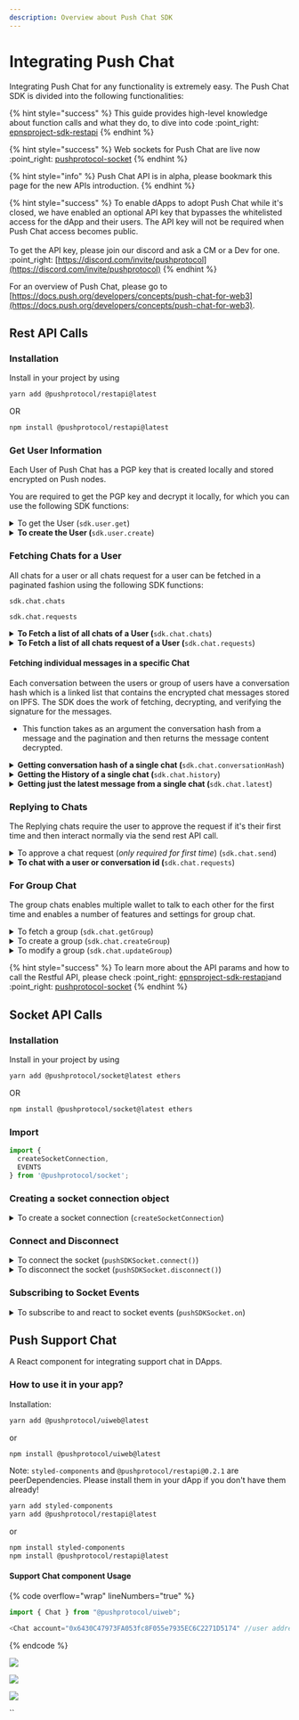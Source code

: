 ```yaml
---
description: Overview about Push Chat SDK
---
```


# Integrating Push Chat

Integrating Push Chat for any functionality is extremely easy. The Push Chat SDK is divided into the following functionalities:

{% hint style="success" %}
This guide provides high-level knowledge about function calls and what they do, to dive into code :point\_right: [epnsproject-sdk-restapi](../developer-tooling/push-sdk/sdk-packages-details/epnsproject-sdk-restapi/ "mention")
{% endhint %}

{% hint style="success" %}
Web sockets for Push Chat are live now :point\_right: [pushprotocol-socket](../developer-tooling/push-sdk/sdk-packages-details/pushprotocol-socket/ "mention")
{% endhint %}

{% hint style="info" %}
Push Chat API is in alpha, please bookmark this page for the new APIs introduction.
{% endhint %}

{% hint style="success" %}
To enable dApps to adopt Push Chat while it's closed, we have enabled an optional API key that bypasses the whitelisted access for the dApp and their users. The API key will not be required when Push Chat access becomes public.\
\
To get the API key, please join our discord and ask a CM or a Dev for one. :point\_right: [https://discord.com/invite/pushprotocol](https://discord.com/invite/pushprotocol)
{% endhint %}

For an overview of Push Chat, please go to [https://docs.push.org/developers/concepts/push-chat-for-web3](https://docs.push.org/developers/concepts/push-chat-for-web3).

## Rest API Calls

### Installation

Install in your project by using

```bash
yarn add @pushprotocol/restapi@latest
```

OR

```bash
npm install @pushprotocol/restapi@latest
```

### Get User Information

Each User of Push Chat has a PGP key that is created locally and stored encrypted on Push nodes.&#x20;

You are required to get the PGP key and decrypt it locally, for which you can use the following SDK functions:

<details>

<summary>To get the User (<code>sdk.user.get</code>)</summary>

This function will return all the user information, like the PGP keys. It takes as arguments the address of the wallet and the environment variable.

</details>

<details>

<summary><strong>To create the User (</strong><code>sdk.user.create</code>)</summary>

This function will create a new user and **** return the created user’s information, like the PGP keys. It takes as arguments the address of the wallet and the environment variable.

</details>

### Fetching Chats for a User

All chats for a user or all chats request for a user can be fetched in a paginated fashion using the following SDK functions:

`sdk.chat.chats`

`sdk.chat.requests`

<details>

<summary><strong>To Fetch  a list of all chats of a User (</strong><code>sdk.chat.chats</code>)</summary>

This function returns all the latest chats from each address the caller is talking to. It’s used to build the inbox on a chat application for an address

</details>

<details>

<summary><strong>To Fetch a list of all chats request of a User (</strong><code>sdk.chat.requests</code>)</summary>

This function returns all the requests that wallet addresses sent to a particular address. In Push Chat, the receiver of the messages must always approve the request to start the chat with the other address.

</details>

#### Fetching individual messages in a specific Chat

Each conversation between the users or group of users have a conversation hash which is a linked list that contains the encrypted chat messages stored on IPFS. The SDK does the work of fetching, decrypting, and verifying the signature for the messages.

* This function takes as an argument the conversation hash from a message and the pagination and then returns the message content decrypted.

<details>

<summary><strong>Getting conversation hash of a single chat (</strong><code>sdk.chat.conversationHash</code>)</summary>

This function returns the conversation hash of the latest message exchanged between the user and the conversation.

</details>

<details>

<summary><strong>Getting the History of a single chat (</strong><code>sdk.chat.history</code>)</summary>

This function takes in an argument as the conversation hash from a message and the pagination and then returns the message content decrypted.

</details>

<details>

<summary><strong>Getting just the latest message from a single chat (</strong><code>sdk.chat.latest</code>)</summary>

This function takes as an argument the conversation hash from a message and then returns the message content decrypted.

</details>

### Replying to Chats

The Replying chats require the user to approve the request if it's their first time and then interact normally via the send rest API call.

<details>

<summary>To approve a chat request (<em>only required for first time</em>) (<code>sdk.chat.send</code>)</summary>

When receiving a Request, call this function to approve the request so you can start talking back to the address.

</details>

<details>

<summary><strong>To chat with a user or conversation id (</strong><code>sdk.chat.requests</code>)</summary>

Use this function to send messages to other addresses.

</details>

### For Group Chat

The group chats enables multiple wallet to talk to each other for the first time and enables a number of features and settings for group chat.

<details>

<summary>To fetch a group (<code>sdk.chat.getGroup</code>)</summary>

To get info of the group including the chat id which is used to send messages in that group (instead of wallet address) for single user chats.

</details>

<details>

<summary>To create a group (<code>sdk.chat.createGroup</code>)</summary>

Use this function to create group chat between multiple wallets.

</details>

<details>

<summary>To modify a group (<code>sdk.chat.updateGroup</code>)</summary>

Use this function to modify a group name, description, members, etc.

</details>

{% hint style="success" %}
To learn more about the API params and how to call the Restful API, please check :point\_right: [epnsproject-sdk-restapi](../developer-tooling/push-sdk/sdk-packages-details/epnsproject-sdk-restapi/ "mention")and :point\_right: [pushprotocol-socket](../developer-tooling/push-sdk/sdk-packages-details/pushprotocol-socket/ "mention")
{% endhint %}

## Socket API Calls

### Installation

Install in your project by using

```bash
yarn add @pushprotocol/socket@latest ethers
```

OR

```bash
npm install @pushprotocol/socket@latest ethers
```

### Import

```typescript
import {
  createSocketConnection,
  EVENTS
} from '@pushprotocol/socket';
```

### **Creating a socket connection object**

<details>

<summary>To create a socket connection (<code>createSocketConnection</code>)</summary>

To create a socket connection and retain the variable.

```javascript
const pushSDKSocket = createSocketConnection({
    user: 'eip155:0xab16a96d359ec26a11e2c2b3d8f8b8942d5bfcdb',
    env: 'staging',
    apiKey: 'jVPMCRom1B.iDRMswdehJG7NpHDiECIHwYMMv6k2KzkPJscFIDyW8TtSnk4blYnGa8DIkfuacU0',
    socketType: 'chat',
    socketOptions: { autoConnect: true, reconnectionAttempts: 3 }
});
```

</details>

### Connect and Disconnect

<details>

<summary>To connect the socket (<code>pushSDKSocket.connect()</code>)</summary>

Establishes a socket connection to stream all incoming chat requests, messages, etc.

</details>

<details>

<summary>To disconnect the socket (<code>pushSDKSocket.disconnect()</code>)</summary>

Disconnects the socket connection.

</details>

### **Subscribing to Socket Events**

<details>

<summary>To subscribe to and react to socket events (<code>pushSDKSocket.on</code>)</summary>

* EVENTS.CONNECT - Whenever the socket is connected
* EVENTS.DISCONNECT - Whenever the socket is connected
* EVENTS.CHAT\_RECEIVED\_MESSAGE - Whenever the user recieves a message or chat requests

**Sample Code**

```javascript
pushSDKSocket.on(EVENTS.CONNECT, () => {

});

pushSDKSocket.on(EVENTS.DISCONNECT, () => {

});

pushSDKSocket.on(EVENT.CHAT_RECEIVED_MESSAGE, (message) => {
  // message is the message object data whenever a new message is received
});
```

</details>

## Push Support Chat

A React component for integrating support chat in DApps.

### How to use it in your app?

Installation:

```bash
yarn add @pushprotocol/uiweb@latest
```

or

```bash
npm install @pushprotocol/uiweb@latest
```

Note: `styled-components` and `@pushprotocol/restapi@0.2.1` are peerDependencies. Please install them in your dApp if you don't have them already!

```bash
yarn add styled-components
yarn add @pushprotocol/restapi@latest
```

or

```bash
npm install styled-components 
npm install @pushprotocol/restapi@latest
```

#### Support Chat component Usage

{% code overflow="wrap" lineNumbers="true" %}
```typescript
import { Chat } from "@pushprotocol/uiweb";

<Chat account="0x6430C47973FA053fc8F055e7935EC6C2271D5174" //user address    supportAddress="0xd9c1CCAcD4B8a745e191b62BA3fcaD87229CB26d" //support address apiKey="jVPMCRom1B.iDRMswdehJG7NpHDiECIHwYMMv6k2KzkPJscFIDyW8TtSnk4blYnGa8DIkfuacU0" env="staging" />
```
{% endcode %}

![](https://s3-us-west-2.amazonaws.com/secure.notion-static.com/fdfbcd79-260b-45e7-818a-8d25979def7d/Untitled.png)

![](https://s3-us-west-2.amazonaws.com/secure.notion-static.com/4bea49f3-f2e8-4f03-920e-984e8681b087/Untitled.png)



![](https://s3-us-west-2.amazonaws.com/secure.notion-static.com/c9085298-7013-4d6d-9d95-c7f3094624d5/Untitled.png)

``

